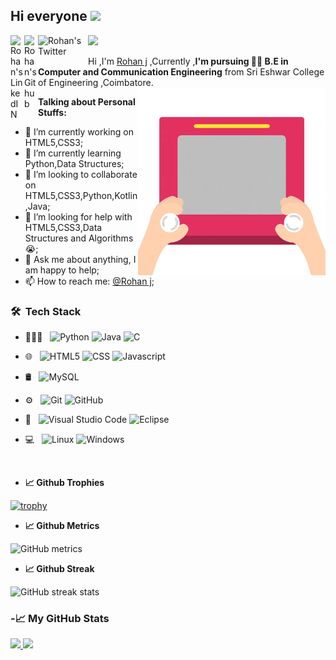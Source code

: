 ## Hi everyone <img src="https://media.giphy.com/media/hvRJCLFzcasrR4ia7z/giphy.gif" width="25px">
<a href="https://www.linkedin.com/in/rohan-j-ba489b19b/">
  <img align="left" alt="Rohan's LinkedIN" width="22px" src="https://cdn.jsdelivr.net/npm/simple-icons@v3/icons/linkedin.svg" />
</a>
<a href="https://github.com/rohan-cce">
  <img align="left" alt="Rohan's Github" width="22px" src="https://cdn.jsdelivr.net/npm/simple-icons@3.13.0/icons/github.svg" />
</a>
<a href="https://github.com/rohan-cce">
  <img align="left" alt="Rohan's Twitter" width="80px" src="https://img.shields.io/github/followers/rohan-cce?label=Follow&style=social" />
</a>


![](https://visitor-badge.glitch.me/badge?page_id=rohan-cce.rohan-cce)
<br />

Hi ,I'm [Rohan j](https://www.linkedin.com/in/rohan-j-ba489b19b/) ,Currently ,<strong>I'm pursuing 👩‍💻 B.E in Computer and Communication Engineering</strong> from Sri Eshwar College of Engineering ,Coimbatore.
 <img align="right" alt="GIF" src="https://github.com/rohan-cce/rohan-cce/blob/master/files/website.gif" width="300" height="300" />

**Talking about Personal Stuffs:**
- 🔭 I’m currently working on HTML5,CSS3;
- 🌱 I’m currently learning Python,Data Structures;
- 👯 I’m looking to collaborate on HTML5,CSS3,Python,Kotlin,Java;
- 🤔 I’m looking for help with HTML5,CSS3,Data Structures and Algorithms 😭;  
- 💬 Ask me about anything, I am happy to help;
- 📫 How to reach me: [@Rohan j](https://www.linkedin.com/in/rohan-j-ba489b19b/);

<h3> 🛠 &nbsp;Tech Stack</h3>

- 👨🏻‍💻 &nbsp;
  ![Python](https://img.shields.io/badge/-Python-333333?style=flat&logo=python)
  ![Java](https://img.shields.io/badge/-Java-333333?style=flat&logo=Java&logoColor=007396)
  ![C](https://img.shields.io/badge/-C-333333?style=flat&logo=C)

 
- 🌐 &nbsp;
  ![HTML5](https://img.shields.io/badge/-HTML5-333333?style=flat&logo=HTML5)
  ![CSS](https://img.shields.io/badge/-CSS-333333?style=flat&logo=CSS3&logoColor=1572B6)
  ![Javascript](https://img.shields.io/badge/-Javascript-333333?style=flat&logo=javascript)
- 🛢 &nbsp;
  ![MySQL](https://img.shields.io/badge/-MySQL-333333?style=flat&logo=mysql)

- ⚙️ &nbsp;
  ![Git](https://img.shields.io/badge/-Git-333333?style=flat&logo=git)
  ![GitHub](https://img.shields.io/badge/-GitHub-333333?style=flat&logo=github)

- 🔧 &nbsp;
  ![Visual Studio Code](https://img.shields.io/badge/-Visual%20Studio%20Code-333333?style=flat&logo=visual-studio-code&logoColor=007ACC)
  ![Eclipse](https://img.shields.io/badge/-Eclipse-333333?style=flat&logo=eclipse-ide&logoColor=2C2255)

- 💻 &nbsp;
  ![Linux](https://img.shields.io/badge/-Linux-333333?style=flat&logo=Linux)
  ![Windows](https://img.shields.io/badge/-Windows-333333?style=flat&logo=Windows)


<br/>

- **📈 Github Trophies**

[![trophy](https://github-profile-trophy.vercel.app/?username=rohan-cce&theme=monokai&row=2&column=4)](https://github.com/ryo-ma/github-profile-trophy)
<br/>


- **📈 Github Metrics**

![GitHub metrics](https://metrics.lecoq.io/rohan-cce?template=terminal&gists=1&isocalendar=1&pagespeed=1&languages=1&followup=1&pagespeed.detailed=true&isocalendar.duration=full-year)

- **📈 Github Streak**

![GitHub streak stats](https://github-readme-streak-stats.herokuapp.com/?user=rohan-cce)  

<h3>-📈 My GitHub Stats</h3>
<a href="https://github.com/rohan-cce">
  <img  src="https://github-readme-stats.vercel.app/api?username=rohan-cce&theme=jolly&show_icons=true&count_private=true" />
  <img height="180em" src="https://github-readme-stats.vercel.app/api/top-langs/?username=rohan-cce&theme=jolly&layout=compact" />

</a>


